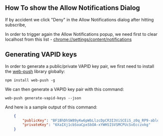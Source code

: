


## How To show the Allow Notifications Dialog

If by accident we click "Deny" in the Allow Notifications dialog after hitting subscribe,

In order to trigger again the Allow Notifications popup, we need first to clear localhost from this list - [chrome://settings/content/notifications](chrome://settings/content/notifications)


## Generating VAPID keys

In order to generate a public/private VAPID key pair, we first need to install the [web-push](https://github.com/web-push-libs/web-push) library globally:


    npm install web-push -g


We can then generate a VAPID key pair with this command:

    web-push generate-vapid-keys --json

And here is a sample output of this command:


```json
    {
        "publicKey": "BF1BhDhSW89yKw6pWbLlzcDpCR3I3ViSCEiS_z0q_RP9-ablo5Up8HDIEP1-GauARtU7MxB6Yl_7FI8UvczPmaQ",
        "privateKey": "6XaIXj1cbSoaCpxSbOA-xYWHSISVSMCPUcSvEcczxkg"
    }
```


